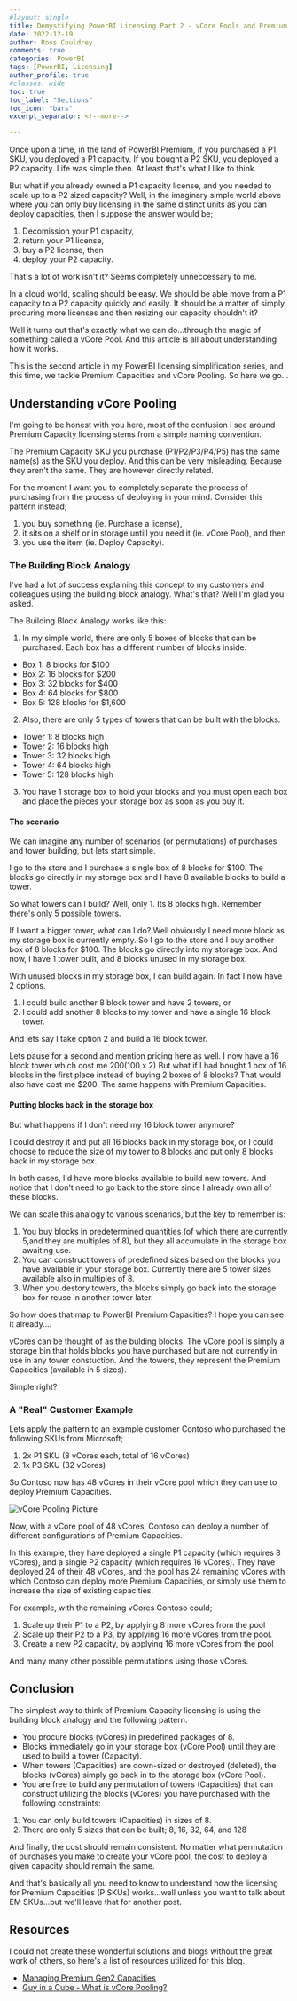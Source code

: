 ```yaml
---
#layout: single
title: Demystifying PowerBI Licensing Part 2 - vCore Pools and Premium Capacities
date: 2022-12-19
author: Ross Couldrey
comments: true
categories: PowerBI
tags: [PowerBI, Licensing]
author_profile: true
#classes: wide
toc: true
toc_label: "Sections"
toc_icon: "bars"
excerpt_separator: <!--more-->

---
```


Once upon a time, in the land of PowerBI Premium, if you purchased a P1 SKU, you deployed a P1 capacity.  If you bought a P2 SKU, you deployed a P2 capacity.  Life was simple then.  At least that's what I like to think.

<!--more-->

But what if you already owned a P1 capacity license, and you needed to scale up to a P2 sized capacity?  Well, in the imaginary simple world above where you can only buy licensing in the same distinct units as you can deploy capacities, then I suppose the answer would be;
1. Decomission your P1 capacity, 
2. return your P1 license, 
3. buy a P2 license, then 
4. deploy your P2 capacity.

That's a lot of work isn't it?  Seems completely unneccessary to me.  

In a cloud world, scaling should be easy.  We should be able move from a P1 capacity to a P2 capacity quickly and easily.  It should be a matter of simply procuring more licenses and then resizing our capacity shouldn't it?  

Well it turns out that's exactly what we can do...through the magic of something called a vCore Pool.  And this article is all about understanding how it works.  

This is the second article in my PowerBI licensing simplification series, and this time, we tackle Premium Capacities and vCore Pooling.  So here we go...

## Understanding vCore Pooling

I'm going to be honest with you here, most of the confusion I see around Premium Capacity licensing stems from a simple naming convention.  

The Premium Capacity SKU you purchase (P1/P2/P3/P4/P5) has the same name(s) as the SKU you deploy.  And this can be very misleading.  Because they aren't the same.  They are however directly related.

For the moment I want you to completely separate the process of purchasing from the process of deploying in your mind.  Consider this pattern instead;

1. you buy something (ie. Purchase a license), 
2. it sits on a shelf or in storage untill you need it (ie. vCore Pool), and then 
3. you use the item (ie. Deploy Capacity).

### The Building Block Analogy

I've had a lot of success explaining this concept to my customers and colleagues using the building block analogy.  What's that?  Well I'm glad you asked.

The Building Block Analogy works like this:

1. In my simple world, there are only 5 boxes of blocks that can be purchased.  Each box has a different number of blocks inside.
- Box 1: 8 blocks for $100
- Box 2: 16 blocks for $200
- Box 3: 32 blocks for $400
- Box 4: 64 blocks for $800
- Box 5: 128 blocks for $1,600

2. Also, there are only 5 types of towers that can be built with the blocks.
- Tower 1: 8 blocks high
- Tower 2: 16 blocks high
- Tower 3: 32 blocks high
- Tower 4: 64 blocks high
- Tower 5: 128 blocks high

3) You have 1 storage box to hold your blocks and you must open each box and place the pieces your storage box as soon as you buy it.

#### The scenario

We can imagine any number of scenarios (or permutations) of purchases and tower building, but lets start simple.

I go to the store and I purchase a single box of 8 blocks for $100.  The blocks go directly in my storage box and I have 8 available blocks to build a tower.

So what towers can I build?  Well, only 1.  Its 8 blocks high.  Remember there's only 5 possible towers.

If I want a bigger tower, what can I do?  Well obviously I need more block as my storage box is currently empty.  So I go to the store and I buy another box of 8 blocks for $100.  The blocks go directly into my storage box.  And now, I have 1 tower built, and 8 blocks unused in my storage box.

With unused blocks in my storage box, I can build again.  In fact I now have 2 options.
1. I could build another 8 block tower and have 2 towers, or
2. I could add another 8 blocks to my tower and have a single 16 block tower.

And lets say I take option 2 and build a 16 block tower. 

Lets pause for a second and mention pricing here as well.  I now have a 16 block tower which cost me $200 ($100 x 2)  But what if I had bought 1 box of 16 blocks in the first place instead of buying 2 boxes of 8 blocks? That would also have cost me $200.  The same happens with Premium Capacities.

#### Putting blocks back in the storage box

But what happens if I don't need my 16 block tower anymore?  

I could destroy it and put all 16 blocks back in my storage box, or I could choose to reduce the size of my tower to 8 blocks and put only 8 blocks back in my storage box.

In both cases, I'd have more blocks available to build new towers.  And notice that I don't need to go back to the store since I already own all of these blocks.

We can scale this analogy to various scenarios, but the key to remember is:

1. You buy blocks in predetermined quantities (of which there are currently 5,and they are multiples of 8), but they all accumulate in the storage box awaiting use.
2. You can construct towers of predefined sizes based on the blocks you have available in your storage box.  Currently there are 5 tower sizes available also in multiples of 8.
3. When you destory towers, the blocks simply go back into the storage box for reuse in another tower later.

So how does that map to PowerBI Premium Capacities?  I hope you can see it already....

vCores can be thought of as the bulding blocks.
The vCore pool is simply a storage bin that holds blocks you have purchased but are not currently in use in any tower constuction.
And the towers, they represent the Premium Capacities (available in 5 sizes).

Simple right?

### A "Real" Customer Example

Lets apply the pattern to an example customer Contoso who purchased the following SKUs from Microsoft;
1. 2x P1 SKU (8 vCores each, total of 16 vCores)
2. 1x P3 SKU (32 vCores)

So Contoso now has 48 vCores in their vCore pool which they can use to deploy Premium Capacities.

![vCore Pooling Picture](/assets/images/vCorePoolPic.png)

Now, with a vCore pool of 48 vCores, Contoso can deploy a number of different configurations of Premium Capacities.

In this example, they have deployed a single P1 capacity (which requires 8 vCores), and a single P2 capacity (which requires 16 vCores).  They have deployed 24 of their 48 vCores, and the pool has 24 remaining vCores with which Contoso can deploy more Premium Capacities, or simply use them to increase the size of existing capacities.

For example, with the remaining vCores Contoso could;

1. Scale up their P1 to a P2, by applying 8 more vCores from the pool
2. Scale up their P2 to a P3, by applying 16 more vCores from the pool.
3. Create a new P2 capacity, by applying 16 more vCores from the pool

And many many other possible permutations using those vCores.

## Conclusion

The simplest way to think of Premium Capacity licensing is using the building block analogy and the following pattern.

- You procure blocks (vCores) in predefined packages of 8.
- Blocks immediately go in your storage box (vCore Pool) until they are used to build a tower (Capacity).
- When towers (Capacities) are down-sized or destroyed (deleted), the blocks (vCores) simply go back in to the storage box (vCore Pool).
- You are free to build any permutation of towers (Capacities) that can construct utilizing the blocks (vCores) you have purchased with the following constraints:
1. You can only build towers (Capacities) in sizes of 8.
2. There are only 5 sizes that can be built; 8, 16, 32, 64, and 128

And finally, the cost should remain consistent.  No matter what permutation of purchases you make to create your vCore pool, the cost to deploy a given capacity should remain the same.

And that's basically all you need to know to understand how the licensing for Premium Capacities (P SKUs) works...well unless you want to talk about EM SKUs...but we'll leave that for another post.

## Resources

I could not create these wonderful solutions and blogs without the great work of others, so here's a list of resources utilized for this blog.

- [Managing Premium Gen2 Capacities](https://learn.microsoft.com/en-us/power-bi/enterprise/service-premium-capacity-manage-gen2)
- [Guy in a Cube - What is vCore Pooling?](https://guyinacube.com/2019/09/12/power-bi-premium-what-is-v-core-pooling/)
